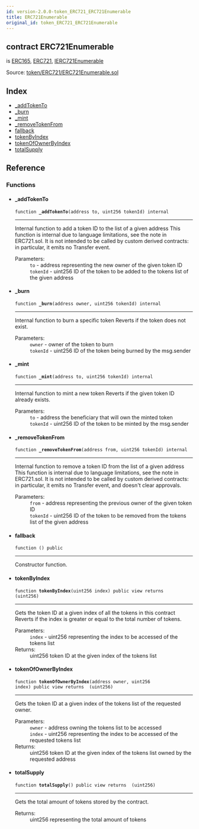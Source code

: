 ```yaml
---
id: version-2.0.0-token_ERC721_ERC721Enumerable
title: ERC721Enumerable
original_id: token_ERC721_ERC721Enumerable
---
```


<div class="contract-doc"><div class="contract"><h2 class="contract-header"><span class="contract-kind">contract</span> ERC721Enumerable</h2><p class="base-contracts"><span>is</span> <a href="introspection_ERC165.html">ERC165</a><span>, </span><a href="token_ERC721_ERC721.html">ERC721</a><span>, </span><a href="token_ERC721_IERC721Enumerable.html">IERC721Enumerable</a></p><div class="source">Source: <a href="https://github.com/OpenZeppelin/zeppelin-solidity/blob/v2.0.0/contracts/token/ERC721/ERC721Enumerable.sol" target="_blank">token/ERC721/ERC721Enumerable.sol</a></div></div><div class="index"><h2>Index</h2><ul><li><a href="token_ERC721_ERC721Enumerable.html#_addTokenTo">_addTokenTo</a></li><li><a href="token_ERC721_ERC721Enumerable.html#_burn">_burn</a></li><li><a href="token_ERC721_ERC721Enumerable.html#_mint">_mint</a></li><li><a href="token_ERC721_ERC721Enumerable.html#_removeTokenFrom">_removeTokenFrom</a></li><li><a href="token_ERC721_ERC721Enumerable.html#">fallback</a></li><li><a href="token_ERC721_ERC721Enumerable.html#tokenByIndex">tokenByIndex</a></li><li><a href="token_ERC721_ERC721Enumerable.html#tokenOfOwnerByIndex">tokenOfOwnerByIndex</a></li><li><a href="token_ERC721_ERC721Enumerable.html#totalSupply">totalSupply</a></li></ul></div><div class="reference"><h2>Reference</h2><div class="functions"><h3>Functions</h3><ul><li><div class="item function"><span id="_addTokenTo" class="anchor-marker"></span><h4 class="name">_addTokenTo</h4><div class="body"><code class="signature">function <strong>_addTokenTo</strong><span>(address to, uint256 tokenId) </span><span>internal </span></code><hr/><div class="description"><p>Internal function to add a token ID to the list of a given address This function is internal due to language limitations, see the note in ERC721.sol. It is not intended to be called by custom derived contracts: in particular, it emits no Transfer event.</p></div><dl><dt><span class="label-parameters">Parameters:</span></dt><dd><div><code>to</code> - address representing the new owner of the given token ID</div><div><code>tokenId</code> - uint256 ID of the token to be added to the tokens list of the given address</div></dd></dl></div></div></li><li><div class="item function"><span id="_burn" class="anchor-marker"></span><h4 class="name">_burn</h4><div class="body"><code class="signature">function <strong>_burn</strong><span>(address owner, uint256 tokenId) </span><span>internal </span></code><hr/><div class="description"><p>Internal function to burn a specific token Reverts if the token does not exist.</p></div><dl><dt><span class="label-parameters">Parameters:</span></dt><dd><div><code>owner</code> - owner of the token to burn</div><div><code>tokenId</code> - uint256 ID of the token being burned by the msg.sender</div></dd></dl></div></div></li><li><div class="item function"><span id="_mint" class="anchor-marker"></span><h4 class="name">_mint</h4><div class="body"><code class="signature">function <strong>_mint</strong><span>(address to, uint256 tokenId) </span><span>internal </span></code><hr/><div class="description"><p>Internal function to mint a new token Reverts if the given token ID already exists.</p></div><dl><dt><span class="label-parameters">Parameters:</span></dt><dd><div><code>to</code> - address the beneficiary that will own the minted token</div><div><code>tokenId</code> - uint256 ID of the token to be minted by the msg.sender</div></dd></dl></div></div></li><li><div class="item function"><span id="_removeTokenFrom" class="anchor-marker"></span><h4 class="name">_removeTokenFrom</h4><div class="body"><code class="signature">function <strong>_removeTokenFrom</strong><span>(address from, uint256 tokenId) </span><span>internal </span></code><hr/><div class="description"><p>Internal function to remove a token ID from the list of a given address This function is internal due to language limitations, see the note in ERC721.sol. It is not intended to be called by custom derived contracts: in particular, it emits no Transfer event, and doesn&#x27;t clear approvals.</p></div><dl><dt><span class="label-parameters">Parameters:</span></dt><dd><div><code>from</code> - address representing the previous owner of the given token ID</div><div><code>tokenId</code> - uint256 ID of the token to be removed from the tokens list of the given address</div></dd></dl></div></div></li><li><div class="item function"><span id="fallback" class="anchor-marker"></span><h4 class="name">fallback</h4><div class="body"><code class="signature">function <strong></strong><span>() </span><span>public </span></code><hr/><div class="description"><p>Constructor function.</p></div></div></div></li><li><div class="item function"><span id="tokenByIndex" class="anchor-marker"></span><h4 class="name">tokenByIndex</h4><div class="body"><code class="signature">function <strong>tokenByIndex</strong><span>(uint256 index) </span><span>public </span><span>view </span><span>returns  (uint256) </span></code><hr/><div class="description"><p>Gets the token ID at a given index of all the tokens in this contract Reverts if the index is greater or equal to the total number of tokens.</p></div><dl><dt><span class="label-parameters">Parameters:</span></dt><dd><div><code>index</code> - uint256 representing the index to be accessed of the tokens list</div></dd><dt><span class="label-return">Returns:</span></dt><dd>uint256 token ID at the given index of the tokens list</dd></dl></div></div></li><li><div class="item function"><span id="tokenOfOwnerByIndex" class="anchor-marker"></span><h4 class="name">tokenOfOwnerByIndex</h4><div class="body"><code class="signature">function <strong>tokenOfOwnerByIndex</strong><span>(address owner, uint256 index) </span><span>public </span><span>view </span><span>returns  (uint256) </span></code><hr/><div class="description"><p>Gets the token ID at a given index of the tokens list of the requested owner.</p></div><dl><dt><span class="label-parameters">Parameters:</span></dt><dd><div><code>owner</code> - address owning the tokens list to be accessed</div><div><code>index</code> - uint256 representing the index to be accessed of the requested tokens list</div></dd><dt><span class="label-return">Returns:</span></dt><dd>uint256 token ID at the given index of the tokens list owned by the requested address</dd></dl></div></div></li><li><div class="item function"><span id="totalSupply" class="anchor-marker"></span><h4 class="name">totalSupply</h4><div class="body"><code class="signature">function <strong>totalSupply</strong><span>() </span><span>public </span><span>view </span><span>returns  (uint256) </span></code><hr/><div class="description"><p>Gets the total amount of tokens stored by the contract.</p></div><dl><dt><span class="label-return">Returns:</span></dt><dd>uint256 representing the total amount of tokens</dd></dl></div></div></li></ul></div></div></div>
